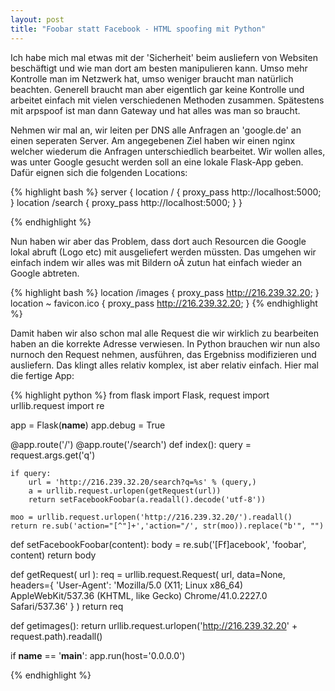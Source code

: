 ```yaml
---
layout: post
title: "Foobar statt Facebook - HTML spoofing mit Python"
---
```

Ich habe mich mal etwas mit der 'Sicherheit' beim ausliefern von Websiten beschäftigt und wie man dort am besten manipulieren kann. Umso mehr Kontrolle man im Netzwerk hat, umso weniger braucht man natürlich beachten. Generell braucht man aber eigentlich gar keine Kontrolle und arbeitet einfach mit vielen verschiedenen Methoden zusammen. Spätestens mit arpspoof ist man dann Gateway und hat alles was man so braucht.

Nehmen wir mal an, wir leiten per DNS alle Anfragen an 'google.de' an einen seperaten Server. Am angegebenen Ziel haben wir einen nginx welcher wiederum die Anfragen unterschiedlich bearbeitet. Wir wollen alles, was unter Google gesucht werden soll an eine lokale Flask-App geben. Dafür eignen sich die folgenden Locations:

{% highlight bash %}
server {
	location / {
		proxy_pass http://localhost:5000;
	}
	location /search {
		proxy_pass http://localhost:5000;
	}
}

{% endhighlight %}

Nun haben wir aber das Problem, dass dort auch Resourcen die Google lokal abruft (Logo etc) mit ausgeliefert werden müssten. Das umgehen wir einfach indem wir alles was mit Bildern oÄ zutun hat einfach wieder an Google abtreten.

{% highlight bash %}
	location /images {
		proxy_pass http://216.239.32.20;
	}
	location ~ favicon.ico {
		proxy_pass http://216.239.32.20;
	}
{% endhighlight %}

Damit haben wir also schon mal alle Request die wir wirklich zu bearbeiten haben an die korrekte Adresse verwiesen. In Python brauchen wir nun also nurnoch den Request nehmen, ausführen, das Ergebniss modifizieren und ausliefern. Das klingt alles relativ komplex, ist aber relativ einfach. Hier mal die fertige App:

{% highlight python %}
from flask import Flask, request
import urllib.request
import re

app = Flask(__name__)
app.debug = True

@app.route('/')
@app.route('/search')
def index():
    query = request.args.get('q')

    if query:
        url = 'http://216.239.32.20/search?q=%s' % (query,)
        a = urllib.request.urlopen(getRequest(url))
        return setFacebookFoobar(a.readall().decode('utf-8'))

    moo = urllib.request.urlopen('http://216.239.32.20/').readall()
    return re.sub('action="[^"]+','action="/', str(moo)).replace("b'", "")

def setFacebookFoobar(content):
        body = re.sub('[Ff]acebook', 'foobar', content)
        return body


def getRequest( url ):
     req = urllib.request.Request(
        url,
        data=None,
        headers={
           'User-Agent': 'Mozilla/5.0 (X11; Linux x86_64) AppleWebKit/537.36 (KHTML, like Gecko) Chrome/41.0.2227.0 Safari/537.36'
        }
     )
     return req

def getimages():
    return urllib.request.urlopen('http://216.239.32.20' + request.path).readall()

if __name__ == '__main__':
    app.run(host='0.0.0.0')

{% endhighlight %}
